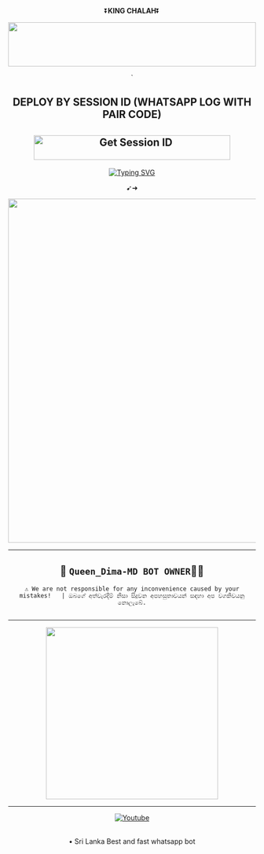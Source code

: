 <div align="center">
    ⏬<b>KING CHALAH</b>⏬</b>

<p align="center">
<img src="https://i.imgur.com/dBaSKWF.gif" height="90" width="100%">

  
<div align="center">
</p>
 `
 
## DEPLOY BY SESSION ID (WHATSAPP LOG WITH PAIR CODE)

<a href='https://replit.com/@teamchalah/Webpair?s=app/' target="_blank"><img alt='Get Session ID' src='https://img.shields.io/badge/%F0%9F%9A%80%EF%B8%8F%E2%80%8D%20-%F0%9F%93%8B%20%20PAIR%20CODE%20WEB%F0%9F%91%A8%E2%80%8D%F0%9F%92%BB-blue' width="400" height="50" alt="Deploy bot"/></a>
---


 
 [![Typing SVG](https://readme-typing-svg.demolab.com?font=Fira+Code&pause=1000&color=0917F7&width=435&lines=Hey+i+am+CHALH+TECH++%E2%9D%A4%E0%B7%84%E0%B7%99%E0%B6%BD%E0%B7%9D%E0%B7%80%E0%B7%8A+%E0%B6%89%E0%B6%AD%E0%B7%92%E0%B6%B8%E0%B7%8A+%E0%B6%B8%E0%B7%9C%E0%B6%9A%E0%B6%AF+%E0%B6%9A%E0%B6%BB%E0%B6%B1%E0%B7%8A%E0%B6%B1%E0%B7%99+%E0%B6%94%E0%B6%BA%E0%B7%8F+%E0%B6%9A%E0%B7%8F%E0%B6%BD%E0%B6%AF+%E0%B6%B6%E0%B7%93%E0%B6%BD%E0%B6%AF;MY+NEW+BOT+QUEEN+DIMA+MD+)](https://git.io/typing-svg)

➹➜

 <p align="center">
<a href="https://github.com/Chalana90/QUEEN_DIMA_MD">
    <img src=https://i.ibb.co/tmB17qd/9ce26e0fad432024.jpg"  width="700px">
</a>
<hr>

## 👑 `Queen_Dima-MD BOT OWNER`👨‍💻 

`⚠️ We are not responsible for any inconvenience caused by your mistakes!   | ඔබගේ අත්වැරදීම් නිසා සිදුවන අපහසුතාවයන් සඳහා අප වගකිවයනු නොලැබේ.`


<a href="#"><img src="http://readme-typing-svg.herokuapp.com?color=ff00ab&center=true&vCenter=true&multiline=false&lines=QUEEN+DIMA+MD+OWNER+CHALAH+TECH(DARK.CYBER)" alt="">   
</p>





<hr>

<a href="https://whatsapp.com/channel/0029Vb04zWSBFLgVwEvUMB1O"><img src="https://img.shields.io/badge/Join%20Our%20WhatsApp%20Channel-red"  width="350"></a>

<hr>

[![Youtube](https://telegra.ph/file/eebe86c26e98ffeae39ea.jpg)](https://www.youtube.com/@CHALAH-11K)





<br>
• Sri Lanka Best and fast whatsapp bot
<br>
